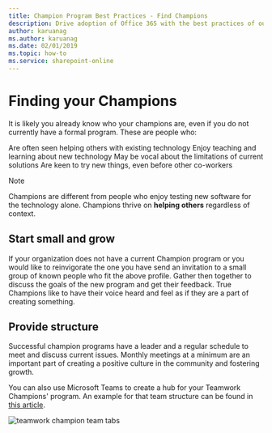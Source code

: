 ```yaml
---
title: Champion Program Best Practices - Find Champions
description: Drive adoption of Office 365 with the best practices of our Champion Programs
author: karuanag
ms.author: karuanag
ms.date: 02/01/2019
ms.topic: how-to
ms.service: sharepoint-online
---
```


# Finding your Champions 

It is likely you already know who your champions are, even if you do not currently have a formal program.  These are people who:

Are often seen helping others with existing technology
Enjoy teaching and learning about new technology
May be vocal about the limitations of current solutions
Are keen to try new things, even before other co-workers

> [!NOTE]
> Champions are different from people who enjoy testing new software for the technology alone. Champions thrive on **helping others** regardless of context. 

## Start small and grow

If your organization does not have a current Champion program or you would like to reinvigorate the one you have send an invitation to a small group of known people who fit the above profile.  Gather then together to discuss the goals of the new program and get their feedback. True Champions like to have their voice heard and feel as if they are a part of creating something.  

## Provide structure

Successful champion programs have a leader and a regular schedule to meet and discuss current issues.  Monthly meetings at a minimum are an important part of creating a positive culture in the community and fostering growth.  

You can also use Microsoft Teams to create a hub for your Teamwork Champions' program.  An example for that team structure can be found in [this article](https://docs.microsoft.com/MicrosoftTeams/teams-adoption-your-first-teams).

![teamwork champion team tabs](media/teams-adoption-tab-example.png)